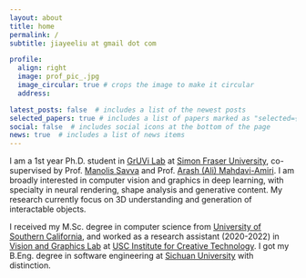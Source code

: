 ```yaml
---
layout: about
title: home
permalink: /
subtitle: jiayeeliu at gmail dot com 

profile:
  align: right
  image: prof_pic_.jpg
  image_circular: true # crops the image to make it circular
  address: 

latest_posts: false  # includes a list of the newest posts
selected_papers: true # includes a list of papers marked as "selected={true}"
social: false  # includes social icons at the bottom of the page
news: true  # includes a list of news items
---
```

I am a 1st year Ph.D. student in [GrUVi Lab]() at [Simon Fraser University](https://www.sfu.ca/), co-supervised by Prof. [Manolis Savva](https://msavva.github.io/) and Prof. [Arash (Ali) Mahdavi-Amiri](https://www.sfu.ca/~amahdavi/).
I am broadly interested in computer vision and graphics in deep learning, with specialty in neural rendering, shape analysis and generative content. 
My research currently focus on 3D understanding and generation of interactable objects.

I received my M.Sc. degree in computer science from [University of Southern California](https://www.usc.edu/), and worked as a research assistant (2020-2022) in [Vision and Graphics Lab](https://vgl.ict.usc.edu/) at [USC Institute for Creative Technology](https://ict.usc.edu/). I got my B.Eng. degree in software engineering at [Sichuan University](https://en.scu.edu.cn/) with distinction.


